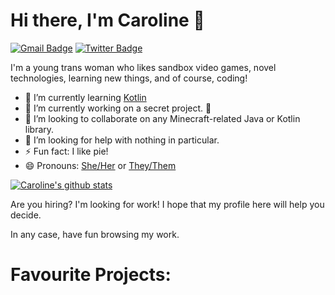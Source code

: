 # Hi there, I'm Caroline 👋

[![Gmail Badge](https://img.shields.io/badge/-carolinejoybell-c14438?style=flat&logo=Gmail&logoColor=white)](mailto:carolinejoybell@gmail.com "Connect via Email")
[![Twitter Badge](https://img.shields.io/badge/-@ha1otroop2288-00acee?style=flat&logo=Twitter&logoColor=white)](https://twitter.com/intent/follow?screen_name=ha1otroop2288 "Follow on Twitter")

I'm a young trans woman who likes sandbox video games, novel technologies, learning new things, and of course, coding!

- 🌱 I’m currently learning [Kotlin](https://kotlinlang.org/)
- 🔭 I’m currently working on a secret project. 👻
- 👯 I’m looking to collaborate on any Minecraft-related Java or Kotlin library.
- 🤔 I’m looking for help with nothing in particular.
- ⚡ Fun fact: I like pie!
- 😄 Pronouns: [She/Her](https://pronoun.is/she/her) or [They/Them](https://pronoun.is/they/.../themselves)

[![Caroline's github stats](https://github-readme-stats.vercel.app/api?username=halotroop2288)](https://github.com/anuraghazra/github-readme-stats)

<!---- Removed Language stats becuase they were inaccurate ----->

Are you hiring? I'm looking for work! I hope that my profile here will help you decide.

In any case, have fun browsing my work.

# Favourite Projects:
